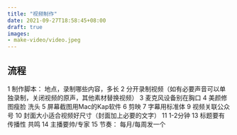 ```yaml
---
title: "视频制作"
date: 2021-09-27T18:58:45+08:00
draft: true
images:
- make-video/video.jpeg
---
```


## 流程

1 制作脚本： 地点，录制哪些内容，多长
2 分开录制视频（如有必要声音可以单独录制，关闭视频的原声，其他素材替换视频）
3 麦克风设备别在胸口
4 美颜修图瘦脸 洗头
5 屏幕截图用Mac的Kap软件
6 剪映
7 字幕用标准体
9 视频关联公众号
10 封面大小适合视频好尺寸（封面加上必要的文字）
11 1-2分钟
13 标题要有传播性 共鸣
14 主播要帅/专家
15 节奏： 每月/每周发一个





